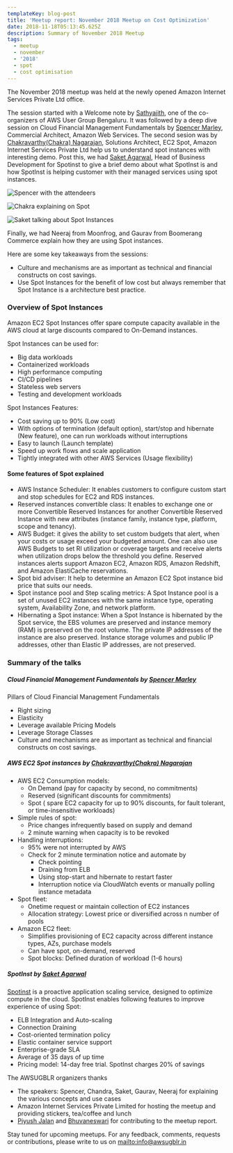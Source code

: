 ```yaml
---
templateKey: blog-post
title: 'Meetup report: November 2018 Meetup on Cost Optimization'
date: 2018-11-18T05:13:45.625Z
description: Summary of November 2018 Meetup
tags:
  - meetup
  - november
  - '2018'
  - spot
  - cost optimisation
---
```

The November 2018 meetup was held at the newly opened Amazon Internet Services Private Ltd office. 

The session started with a Welcome note by [Sathyajith](https://www.linkedin.com/in/sathyabhat/), one of the co-organizers of AWS User Group Bengaluru. It was followed by a deep dive session on Cloud Financial Management Fundamentals by [Spencer Marley](https://www.linkedin.com/in/spencermarley/), Commercial Architect, Amazon Web Services. The second sesion was by [Chakravarthy(Chakra) Nagarajan](https://www.linkedin.com/in/chakravarthy-nagarajan-7653311a/), Solutions Architect, EC2 Spot, Amazon Internet Services Private Ltd help us  to understand spot instances with interesting demo. Post this, we had [Saket Agarwal](https://www.linkedin.com/in/saket-agarwal-51254265/), Head of Business Development for Spotinst to give a brief demo about what SpotInst is and how SpotInst is helping customer with their managed services using spot instances. 

![Spencer with the attendeers](/img/spencer-crowd.jpg)

![Chakra explaining on Spot](/img/chakra.jpg)

![Saket talking about Spot Instances](/img/saket.jpg)

Finally, we had Neeraj from Moonfrog, and Gaurav from Boomerang Commerce explain how they are using Spot instances.

Here are some key takeaways from the sessions:

* Culture and mechanisms are as important as technical and financial constructs on cost savings. 
* Use Spot Instances for the benefit of low cost but always remember that Spot Instance is a architecture best practice.

### Overview of Spot Instances

Amazon EC2 Spot Instances offer spare compute capacity available in the AWS cloud at large discounts compared to On-Demand instances.

Spot Instances can be used for:

* Big data workloads
* Containerized workloads
* High performance computing
* CI/CD pipelines
* Stateless web servers
* Testing and development workloads

Spot Instances Features:

* Cost saving up to 90% (Low cost)
* With options of termination (default option), start/stop and hibernate (New feature), one can run workloads without interruptions 
* Easy to launch (Launch template)
* Speed up work flows and scale application
* Tightly integrated with other AWS Services (Usage flexibility)

#### Some features of Spot explained

* AWS Instance Scheduler: It enables customers to configure custom start and stop schedules for EC2 and RDS instances.
* Reserved instances convertible class:  It enables to exchange one or more Convertible Reserved Instances for another Convertible Reserved Instance with new attributes (instance family, instance type, platform, scope and tenancy).
* AWS Budget: it gives the ability to set custom budgets that alert, when your costs or usage exceed your budgeted amount. One can also use AWS Budgets to set RI utilization or coverage targets and receive alerts when utilization drops below the threshold you define. Reserved instances alerts support Amazon EC2, Amazon RDS, Amazon Redshift, and Amazon ElastiCache reservations.
* Spot bid adviser:  It help to determine an Amazon EC2 Spot instance bid price that suits our needs.
* Spot instance pool and Step scaling metrics: A Spot Instance pool is a set of unused EC2 instances with the same instance type, operating system, Availability Zone, and network platform. 
* Hibernating a Spot instance: When a Spot Instance is hibernated by the Spot service, the EBS volumes are preserved and instance memory (RAM) is preserved on the root volume. The private IP addresses of the instance are also preserved. Instance storage volumes and public IP addresses, other than Elastic IP addresses, are not preserved.

### Summary of the talks

##### Cloud Financial Management Fundamentals by [Spencer Marley](https://www.linkedin.com/in/spencermarley/)

Pillars of Cloud Financial Management Fundamentals

* Right sizing
* Elasticity
* Leverage available Pricing Models
* Leverage Storage Classes
* Culture and mechanisms are as important as technical and financial constructs on cost savings. 

##### AWS EC2 Spot instances by [Chakravarthy(Chakra) Nagarajan](https://www.linkedin.com/in/chakravarthy-nagarajan-7653311a/)

* AWS EC2 Consumption models:
  * On Demand (pay for capacity by second, no commitments)
  * Reserved (significant discounts for commitments)
  * Spot ( spare EC2 capacity for up to 90% discounts, for fault tolerant, or time-insensitive workloads)
* Simple rules of spot:
  * Price changes infrequently based on supply and demand
  * 2 minute warning when capacity is to be revoked
* Handling interruptions:  
  * 95% were not interrupted by AWS
  * Check for 2 minute termination notice and automate by
    * Check pointing
    * Draining from ELB
    * Using stop-start and hibernate to restart faster
    * Interruption notice via CloudWatch events or manually polling instance metadata
* Spot fleet:
  * Onetime request or maintain collection of EC2 instances
  * Allocation strategy: Lowest price or diversified across n number of pools
* Amazon EC2 fleet:
  * Simplifies provisioning of EC2 capacity across different instance types, AZs, purchase models
  * Can have spot, on-demand, reserved 
  * Spot blocks: Defined duration of workload (1-6 hours)

##### SpotInst by [Saket Agarwal](https://www.linkedin.com/in/saket-agarwal-51254265/)

[Spotinst](https://spotinst.com/) is a proactive application scaling service, designed to optimize compute in the cloud. SpotInst enables following features to improve experience of using Spot:

* ELB Integration and Auto-scaling
* Connection Draining
* Cost-oriented termination policy
* Elastic container service support
* Enterprise-grade SLA
* Average of 35 days of up time
* Pricing model: 14-day free trial. SpotInst charges 20% of savings 

The AWSUGBLR organizers thanks

* The speakers: Spencer, Chandra, Saket, Gaurav, Neeraj for explaining the various concepts and use cases
* Amazon Internet Services Private Limited for hosting the meetup and providing stickers, tea/coffee and lunch
* [Piyush Jalan](https://www.linkedin.com/in/piyush-jalan/) and [Bhuvaneswari](https://www.linkedin.com/in/bhuvanas/) for contributing to the meetup report.

Stay tuned for upcoming meetups. For any feedback, comments, requests or contributions, please write to us on <mailto:info@awsugblr.in>
